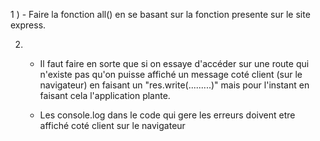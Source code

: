 
1 )
     - Faire la fonction all() en se basant sur la fonction presente sur le site express.

2) 
    - Il faut faire en sorte que si on essaye d'accéder sur une route qui  n'existe pas qu'on puisse affiché
    un message coté client (sur le navigateur) en faisant un "res.write(.........)" mais pour l'instant en faisant cela l'application plante.

    - Les console.log dans le code qui gere les erreurs doivent etre affiché coté client sur le navigateur

